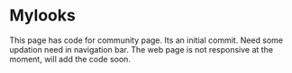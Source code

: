 # Mylooks

This page has code for community page. Its an initial commit.
 Need some updation need in navigation bar.
 The web page is not responsive at the moment, will add the code soon.
